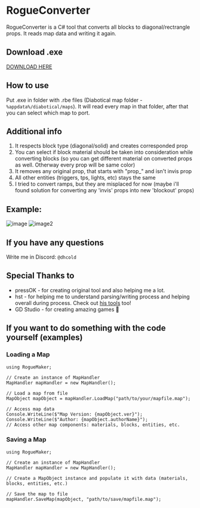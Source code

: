 # RogueConverter
RogueConverter is a C# tool that converts all blocks to diagonal/rectrangle props. It reads map data and writing it again.

## Download .exe
[DOWNLOAD HERE](https://github.com/dhcold/RogueConverter/releases/tag/exe)

## How to use
Put .exe in folder with .rbe files (Diabotical map folder - `%appdata%/diabotical/maps`). It will read every map in that folder, after that you can select which map to port.

## Additional info
1. It respects block type (diagonal/solid) and creates corresponded prop
2. You can select if block material should be taken into consideration while converting blocks (so you can get different material on converted props as well. Otherway every prop will be same color)
3. It removes any original prop, that starts with "prop_" and isn't invis prop
4. All other entities (triggers, tps, lights, etc) stays the same
5. I tried to convert ramps, but they are misplaced for now (maybe i'll found solution for converting any 'invis' props into new 'blockout' props)

## Example:
![image](https://github.com/dhcold/RogueConverter/assets/30022484/1751c6e6-63b7-4659-a86e-b446625474cd) ![image2](https://github.com/dhcold/RogueConverter/assets/30022484/6dbad21a-c521-4095-b8df-54410d251589)

## If you have any questions
Write me in Discord: `@dhcold`

## Special Thanks to
  - pressOK - for creating original tool and also helping me a lot.
  - hst - for helping me to understand parsing/writing process and helping overall during process. Check out [his tools](https://github.com/marconett/diabotical-tools) too!
  - GD Studio - for creating amazing games 🫶

## If you want to do something with the code yourself (examples)
### Loading a Map
```
using RogueMaker;

// Create an instance of MapHandler
MapHandler mapHandler = new MapHandler();

// Load a map from file
MapObject mapObject = mapHandler.LoadMap("path/to/your/mapfile.map");

// Access map data
Console.WriteLine($"Map Version: {mapObject.ver}");
Console.WriteLine($"Author: {mapObject.authorName}");
// Access other map components: materials, blocks, entities, etc.
```
### Saving a Map
```
using RogueMaker;

// Create an instance of MapHandler
MapHandler mapHandler = new MapHandler();

// Create a MapObject instance and populate it with data (materials, blocks, entities, etc.)

// Save the map to file
mapHandler.SaveMap(mapObject, "path/to/save/mapfile.map");
```

